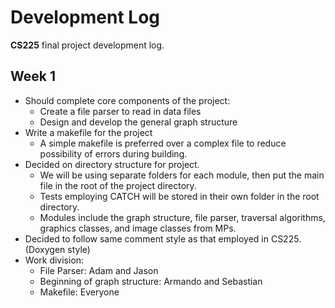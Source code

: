 # Development Log
**CS225** final project development log.

## Week 1
- Should complete core components of the project:
	- Create a file parser to read in data files
	- Design and develop the general graph structure
- Write a makefile for the project
	- A simple makefile is preferred over a complex file to reduce possibility of errors during building.
- Decided on directory structure for project.
	- We will be using separate folders for each module, then put the main file in the root of the project directory.
	- Tests employing CATCH will be stored in their own folder in the root directory.
	- Modules include the graph structure, file parser, traversal algorithms, graphics classes, and image classes from MPs. 
- Decided to follow same comment style as that employed in CS225. (Doxygen style)
- Work division:
	- File Parser: Adam and Jason
	- Beginning of graph structure: Armando and Sebastian
	- Makefile: Everyone